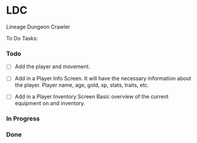 # LDC
Lineage Dungeon Crawler

To Do Tasks:


### Todo

- [ ] Add the player and movement.

- [ ] Add in a Player Info Screen.
It will have the necessary information about the player.
Player name, age, gold, xp, stats, traits, etc.

- [ ] Add in a Player Inventory Screen
Basic overview of the current equipment on and inventory.


### In Progress



### Done